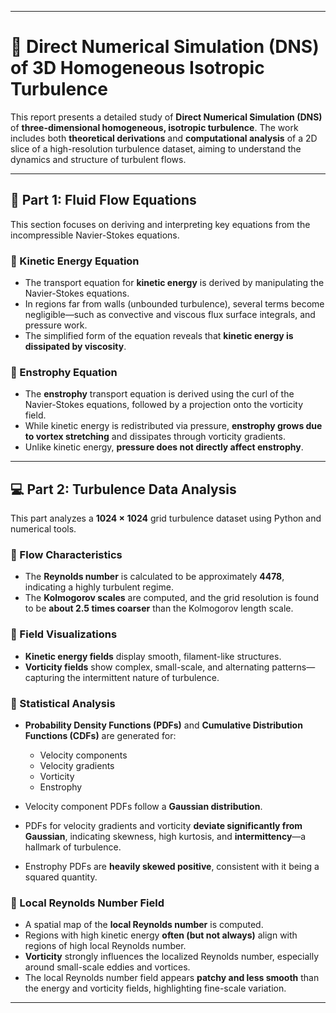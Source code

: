 
---

# 📘 Direct Numerical Simulation (DNS) of 3D Homogeneous Isotropic Turbulence

This report presents a detailed study of **Direct Numerical Simulation (DNS)** of **three-dimensional homogeneous, isotropic turbulence**. The work includes both **theoretical derivations** and **computational analysis** of a 2D slice of a high-resolution turbulence dataset, aiming to understand the dynamics and structure of turbulent flows.

---

## 🧪 Part 1: Fluid Flow Equations

This section focuses on deriving and interpreting key equations from the incompressible Navier-Stokes equations.

### 🔹 Kinetic Energy Equation

* The transport equation for **kinetic energy** is derived by manipulating the Navier-Stokes equations.
* In regions far from walls (unbounded turbulence), several terms become negligible—such as convective and viscous flux surface integrals, and pressure work.
* The simplified form of the equation reveals that **kinetic energy is dissipated by viscosity**.

### 🔹 Enstrophy Equation

* The **enstrophy** transport equation is derived using the curl of the Navier-Stokes equations, followed by a projection onto the vorticity field.
* While kinetic energy is redistributed via pressure, **enstrophy grows due to vortex stretching** and dissipates through vorticity gradients.
* Unlike kinetic energy, **pressure does not directly affect enstrophy**.

---

## 💻 Part 2: Turbulence Data Analysis

This part analyzes a **1024 × 1024** grid turbulence dataset using Python and numerical tools.

### 🔹 Flow Characteristics

* The **Reynolds number** is calculated to be approximately **4478**, indicating a highly turbulent regime.
* The **Kolmogorov scales** are computed, and the grid resolution is found to be **about 2.5 times coarser** than the Kolmogorov length scale.

### 🔹 Field Visualizations

* **Kinetic energy fields** display smooth, filament-like structures.
* **Vorticity fields** show complex, small-scale, and alternating patterns—capturing the intermittent nature of turbulence.

### 🔹 Statistical Analysis

* **Probability Density Functions (PDFs)** and **Cumulative Distribution Functions (CDFs)** are generated for:

  * Velocity components
  * Velocity gradients
  * Vorticity
  * Enstrophy
* Velocity component PDFs follow a **Gaussian distribution**.
* PDFs for velocity gradients and vorticity **deviate significantly from Gaussian**, indicating skewness, high kurtosis, and **intermittency**—a hallmark of turbulence.
* Enstrophy PDFs are **heavily skewed positive**, consistent with it being a squared quantity.

### 🔹 Local Reynolds Number Field

* A spatial map of the **local Reynolds number** is computed.
* Regions with high kinetic energy **often (but not always)** align with regions of high local Reynolds number.
* **Vorticity** strongly influences the localized Reynolds number, especially around small-scale eddies and vortices.
* The local Reynolds number field appears **patchy and less smooth** than the energy and vorticity fields, highlighting fine-scale variation.

---

